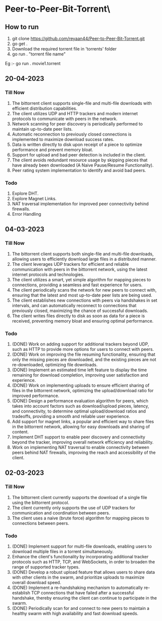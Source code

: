 # Peer-to-Peer-Bit-Torrent\

## How to run
1. git clone https://github.com/reyaan44/Peer-to-Peer-Bit-Torrent.git
2. go get .
3. Download the required torrent file in 'torrents' folder
4. go run . "torrent file name"

Eg :- go run . movie1.torrent


## 20-04-2023
### Till Now
1. The bittorrent client supports single-file and multi-file downloads with efficient distribution capabilities.
2. The client utilizes UDP and HTTP trackers and modern internet protocols to communicate with peers in the network.
3. Network scanning for peer discovery is periodically performed to maintain up-to-date peer lists.
4. Automatic reconnection to previously closed connections is implemented to maximize download success rates.
5. Data is written directly to disk upon receipt of a piece to optimize performance and prevent memory bloat.
6. Support for upload and bad peer detection is included in the client.
7. The client avoids redundant resource usage by skipping pieces that have already been downloaded (A Naive Pause/Resume Functionality).
8. Peer rating system implementation to identify and avoid bad peers.

### Todo
1. Explore DHT.
2. Explore Magnet Links.
3. NAT traversal implementation for improved peer connectivity behind firewalls.
4. Error Handling

## 04-03-2023
### Till Now
1. The bittorrent client supports both single-file and multi-file downloads, allowing users to efficiently download large files in a distributed manner.
2. The client leverages UDP trackers for efficient and reliable communication with peers in the bittorrent network, using the latest internet protocols and technologies.
3. The client utilizes a smart, yet simple algorithm for mapping pieces to connections, providing a seamless and fast experience for users.
4. The client periodically scans the network for new peers to connect with, ensuring that the latest and most up-to-date peer lists are being used.
5. The client establishes new connections with peers via handshakes in set intervals, and can automatically reconnect to connections that previously closed, maximizing the chance of successful downloads.
6. The client writes files directly to disk as soon as data for a piece is received, preventing memory bloat and ensuring optimal performance.
### Todo
1. (DONE) Work on adding support for additional trackers beyond UDP, such as HTTP to provide more options for users to connect with peers.
2. (DONE) Work on improving the file resuming functionality, ensuring that only the missing pieces are downloaded, and the existing pieces are not re-downloaded, optimizing file downloads.
3. (DONE) Implement an estimated time left feature to display the time remaining for download completion, improving user satisfaction and experience.
4. (DONE) Work on implementing uploads to ensure efficient sharing of files in the bittorrent network, optimizing the upload/download ratio for improved performance.
5. (DONE) Design a performance evaluation algorithm for peers, which takes into account factors such as download/upload pieces, latency, and connectivity, to determine optimal upload/download ratios and tradeoffs, providing a smooth and reliable user experience.
6. Add support for magnet links, a popular and efficient way to share files in the bittorrent network, allowing for easy downloads and sharing of content.
7. Implement DHT support to enable peer discovery and connectivity beyond the tracker, improving overall network efficiency and reliability.
8. Work on implementing NAT traversal to enable connectivity between peers behind NAT firewalls, improving the reach and accessibility of the client.

## 02-03-2023
### Till Now
1. The bittorrent client currently supports the download of a single file using the bittorrent protocol.
2. The client currently only supports the use of UDP trackers for communication and coordination between peers.
3. The client uses a naive (brute force) algorithm for mapping pieces to connections between peers.
### Todo
1. (DONE) Implement support for multi-file downloads, enabling users to download multiple files in a torrent simultaneously. 
2. Enhance the client's functionality by incorporating additional tracker protocols such as HTTP, TCP, and WebSockets, in order to broaden the range of supported tracker types.
3. (DONE) Develop a robust upload feature that allows users to share data with other clients in the swarm, and prioritize uploads to maximize overall download speed.
4. (DONE) Implement a re-handshaking mechanism to automatically re-establish TCP connections that have failed after a successful handshake, thereby ensuring the client can continue to participate in the swarm.
5. (DONE) Periodically scan for and connect to new peers to maintain a healthy swarm with high availability and fast download speeds.
